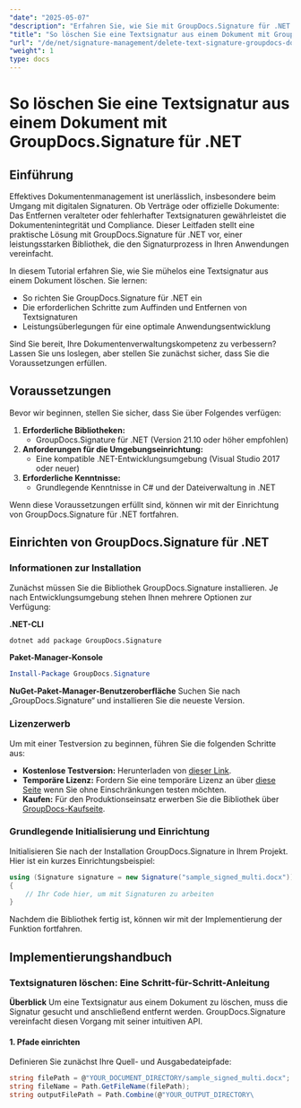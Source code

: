 ```yaml
---
"date": "2025-05-07"
"description": "Erfahren Sie, wie Sie mit GroupDocs.Signature für .NET Textsignaturen effizient aus Dokumenten entfernen. Optimieren Sie Ihr Dokumentenmanagement mit dieser leicht verständlichen Anleitung."
"title": "So löschen Sie eine Textsignatur aus einem Dokument mit GroupDocs.Signature für .NET"
"url": "/de/net/signature-management/delete-text-signature-groupdocs-dotnet/"
"weight": 1
type: docs
---
```

# So löschen Sie eine Textsignatur aus einem Dokument mit GroupDocs.Signature für .NET

## Einführung

Effektives Dokumentenmanagement ist unerlässlich, insbesondere beim Umgang mit digitalen Signaturen. Ob Verträge oder offizielle Dokumente: Das Entfernen veralteter oder fehlerhafter Textsignaturen gewährleistet die Dokumentenintegrität und Compliance. Dieser Leitfaden stellt eine praktische Lösung mit GroupDocs.Signature für .NET vor, einer leistungsstarken Bibliothek, die den Signaturprozess in Ihren Anwendungen vereinfacht.

In diesem Tutorial erfahren Sie, wie Sie mühelos eine Textsignatur aus einem Dokument löschen. Sie lernen:
- So richten Sie GroupDocs.Signature für .NET ein
- Die erforderlichen Schritte zum Auffinden und Entfernen von Textsignaturen
- Leistungsüberlegungen für eine optimale Anwendungsentwicklung

Sind Sie bereit, Ihre Dokumentenverwaltungskompetenz zu verbessern? Lassen Sie uns loslegen, aber stellen Sie zunächst sicher, dass Sie die Voraussetzungen erfüllen.

## Voraussetzungen

Bevor wir beginnen, stellen Sie sicher, dass Sie über Folgendes verfügen:
1. **Erforderliche Bibliotheken:**
   - GroupDocs.Signature für .NET (Version 21.10 oder höher empfohlen)
2. **Anforderungen für die Umgebungseinrichtung:**
   - Eine kompatible .NET-Entwicklungsumgebung (Visual Studio 2017 oder neuer)
3. **Erforderliche Kenntnisse:**
   - Grundlegende Kenntnisse in C# und der Dateiverwaltung in .NET

Wenn diese Voraussetzungen erfüllt sind, können wir mit der Einrichtung von GroupDocs.Signature für .NET fortfahren.

## Einrichten von GroupDocs.Signature für .NET

### Informationen zur Installation

Zunächst müssen Sie die Bibliothek GroupDocs.Signature installieren. Je nach Entwicklungsumgebung stehen Ihnen mehrere Optionen zur Verfügung:

**.NET-CLI**
```bash
dotnet add package GroupDocs.Signature
```

**Paket-Manager-Konsole**
```powershell
Install-Package GroupDocs.Signature
```

**NuGet-Paket-Manager-Benutzeroberfläche**
Suchen Sie nach „GroupDocs.Signature“ und installieren Sie die neueste Version.

### Lizenzerwerb

Um mit einer Testversion zu beginnen, führen Sie die folgenden Schritte aus:
- **Kostenlose Testversion:** Herunterladen von [dieser Link](https://releases.groupdocs.com/signature/net/).
- **Temporäre Lizenz:** Fordern Sie eine temporäre Lizenz an über [diese Seite](https://purchase.groupdocs.com/temporary-license/) wenn Sie ohne Einschränkungen testen möchten.
- **Kaufen:** Für den Produktionseinsatz erwerben Sie die Bibliothek über [GroupDocs-Kaufseite](https://purchase.groupdocs.com/buy).

### Grundlegende Initialisierung und Einrichtung

Initialisieren Sie nach der Installation GroupDocs.Signature in Ihrem Projekt. Hier ist ein kurzes Einrichtungsbeispiel:

```csharp
using (Signature signature = new Signature("sample_signed_multi.docx"))
{
    // Ihr Code hier, um mit Signaturen zu arbeiten
}
```

Nachdem die Bibliothek fertig ist, können wir mit der Implementierung der Funktion fortfahren.

## Implementierungshandbuch

### Textsignaturen löschen: Eine Schritt-für-Schritt-Anleitung

**Überblick**
Um eine Textsignatur aus einem Dokument zu löschen, muss die Signatur gesucht und anschließend entfernt werden. GroupDocs.Signature vereinfacht diesen Vorgang mit seiner intuitiven API.

#### 1. Pfade einrichten
Definieren Sie zunächst Ihre Quell- und Ausgabedateipfade:

```csharp
string filePath = @"YOUR_DOCUMENT_DIRECTORY/sample_signed_multi.docx"; // Update mit tatsächlichem Dateipfad
string fileName = Path.GetFileName(filePath);
string outputFilePath = Path.Combine(@"YOUR_OUTPUT_DIRECTORY\